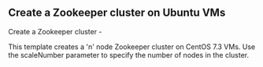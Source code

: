 ## Create a Zookeeper cluster on Ubuntu VMs

Create a Zookeeper cluster -    

This template creates a 'n' node Zookeeper cluster on CentOS 7.3 VMs. Use the scaleNumber parameter to specify the number of nodes in the cluster.